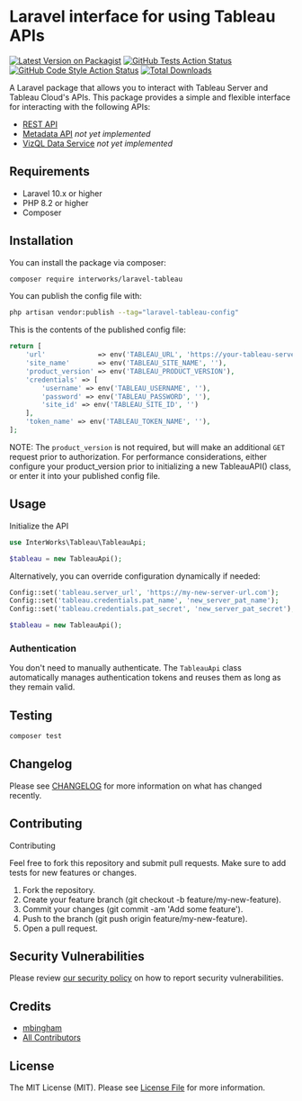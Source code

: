# Laravel interface for using Tableau APIs

[![Latest Version on Packagist](https://img.shields.io/packagist/v/mbingham/laravel-tableau.svg?style=flat-square)](https://packagist.org/packages/mbingham/laravel-tableau)
[![GitHub Tests Action Status](https://img.shields.io/github/actions/workflow/status/mbingham/laravel-tableau/run-tests.yml?branch=main&label=tests&style=flat-square)](https://github.com/mbingham/laravel-tableau/actions?query=workflow%3Arun-tests+branch%3Amain)
[![GitHub Code Style Action Status](https://img.shields.io/github/actions/workflow/status/mbingham/laravel-tableau/fix-php-code-style-issues.yml?branch=main&label=code%20style&style=flat-square)](https://github.com/mbingham/laravel-tableau/actions?query=workflow%3A"Fix+PHP+code+style+issues"+branch%3Amain)
[![Total Downloads](https://img.shields.io/packagist/dt/mbingham/laravel-tableau.svg?style=flat-square)](https://packagist.org/packages/mbingham/laravel-tableau)

A Laravel package that allows you to interact with Tableau Server and Tableau Cloud's APIs. This package provides a simple and flexible interface for interacting with the following APIs:

- [REST API](https://help.tableau.com/current/api/rest_api/en-us/REST/rest_api.htm)
- [Metadata API](https://help.tableau.com/current/api/metadata_api/en-us/index.html) *not yet implemented*
- [VizQL Data Service](https://help.tableau.com/current/api/vizql-data-service/en-us/reference/index.html) *not yet implemented*

## Requirements

- Laravel 10.x or higher
- PHP 8.2 or higher
- Composer

## Installation

You can install the package via composer:

```bash
composer require interworks/laravel-tableau
```

You can publish the config file with:

```bash
php artisan vendor:publish --tag="laravel-tableau-config"
```

This is the contents of the published config file:

```php
return [
    'url'             => env('TABLEAU_URL', 'https://your-tableau-server.com'),
    'site_name'       => env('TABLEAU_SITE_NAME', ''),
    'product_version' => env('TABLEAU_PRODUCT_VERSION'),
    'credentials' => [
        'username' => env('TABLEAU_USERNAME', ''),
        'password' => env('TABLEAU_PASSWORD', ''),
        'site_id' => env('TABLEAU_SITE_ID', '')
    ],
    'token_name' => env('TABLEAU_TOKEN_NAME', ''),
];
```

NOTE: The `product_version` is not required, but will make an additional `GET` request prior to authorization.  For
performance considerations, either configure your product_version prior to initializing a new TableauAPI() class, or
enter it into your published config file.

## Usage

Initialize the API

```php
use InterWorks\Tableau\TableauApi;

$tableau = new TableauApi();
```

Alternatively, you can override configuration dynamically if needed:

```php
Config::set('tableau.server_url', 'https://my-new-server-url.com');
Config::set('tableau.credentials.pat_name', 'new_server_pat_name');
Config::set('tableau.credentials.pat_secret', 'new_server_pat_secret');

$tableau = new TableauApi();
```

### Authentication

You don't need to manually authenticate. The `TableauApi` class automatically manages authentication tokens and reuses
them as long as they remain valid.

## Testing

```bash
composer test
```

## Changelog

Please see [CHANGELOG](CHANGELOG.md) for more information on what has changed recently.

## Contributing

Contributing

Feel free to fork this repository and submit pull requests. Make sure to add tests for new features or changes.

1. Fork the repository.
2. Create your feature branch (git checkout -b feature/my-new-feature).
3. Commit your changes (git commit -am 'Add some feature').
4. Push to the branch (git push origin feature/my-new-feature).
5. Open a pull request.

## Security Vulnerabilities

Please review [our security policy](../../security/policy) on how to report security vulnerabilities.

## Credits

- [mbingham](https://github.com/mbingham)
- [All Contributors](../../contributors)

## License

The MIT License (MIT). Please see [License File](LICENSE.md) for more information.
